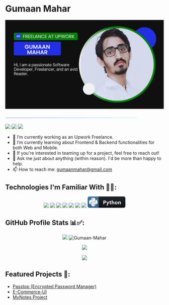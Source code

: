 # Gumaan Mahar

![Header](./main-display-image.png)

<img  src="/divider.gif">

[<img src="https://img.shields.io/badge/linkedin-%230077B5.svg?&style=for-the-badge&logo=linkedin&logoColor=white" />](https://www.linkedin.com/in/gumaan-mahar/)
[<img src="https://img.shields.io/badge/gmail-%23EE0000.svg?&style=for-the-badge&logo=gmail&logoColor=white">](mailto:gumaanmahar@gmail.com) 
![](https://komarev.com/ghpvc/?username=Gumaan-Mahar&color=blue&style=for-the-badge)

<p>

- 🔭 I’m currently working as an Upwork Freelance.
- 🌱 I’m currently learning about Frontend & Backend functionalities for both Web and Mobile.
- 🤝 If you're interested in teaming up for a project, feel free to reach out!
- 💬 Ask me just about anything (within reason). I'd be more than happy to help.
- 📫 How to reach me: gumaanmahar@gmail.com

</p>

## Technologies I'm Familiar With 🚀✅:

<p align="center">
  <img src="https://img.shields.io/badge/Flutter-%2302569B.svg?style=for-the-badge&logo=Flutter&logoColor=white">
  <img src="https://img.shields.io/badge/react-%2320232a.svg?style=for-the-badge&logo=react&logoColor=%2361DAFB">
  <img src="https://img.shields.io/badge/Firebase-039BE5?style=for-the-badge&logo=Firebase&logoColor=white">
  <img src="https://img.shields.io/badge/tailwindcss-%2338B2AC.svg?style=for-the-badge&logo=tailwind-css&logoColor=white">
  <img src="https://img.shields.io/badge/Next-black?style=for-the-badge&logo=next.js&logoColor=white">
  <img src="https://img.shields.io/badge/node.js-6DA55F?style=for-the-badge&logo=node.js&logoColor=white">
  <img src="https://img.shields.io/badge/dart-%230175C2.svg?style=for-the-badge&logo=dart&logoColor=white">
  <img src="https://raw.githubusercontent.com/MikeCodesDotNET/ColoredBadges/master/svg/dev/languages/python.svg" alt="python" width="120" hight="50">
  <!-- Add more technologies here -->
</p>

## GitHub Profile Stats 📊✅:

<p align="center"> 
  <img src="https://github-readme-stats-sigma-five.vercel.app/api?username=Gumaan-Mahar&show_icons=true&theme=tokyonight&count_private=true" width="445" />
  <img src="https://github-readme-stats-sigma-five.vercel.app/api/top-langs/?username=Gumaan-Mahar&hide=TeX,OpenEdge%20ABL&layout=compact&show_icons=true&theme=tokyonight&count_private=true" alt="Gumaan-Mahar" width="390"/>
</p>

<p align="center"> 
  <img src="https://github-readme-streak-stats.herokuapp.com/?user=Gumaan-Mahar&theme=blue-green" />
</p>

<p align="center"> 
   <img src= "https://github-profile-trophy.vercel.app/?username=Gumaan-Mahar&theme=onedark" />
</p>

## Featured Projects 🚀:

- [Passtop (Encrypted Password Manager)](https://github.com/Gumaan-Mahar/Passtop)
- [E-Commerce-UI](https://github.com/Gumaan-Mahar/e-commerce-ui)
- [MyNotes Project](https://github.com/Gumaan-Mahar/MyNotes)

</font>
